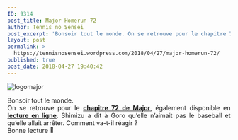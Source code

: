 ```yaml
---
ID: 9314
post_title: Major Homerun 72
author: Tennis no Sensei
post_excerpt: 'Bonsoir tout le monde. On se retrouve pour le chapitre 72 de Major, &eacute;galement disponible en lecture en ligne. Shimizu a dit &agrave; Goro qu&rsquo;elle n&rsquo;aimait pas le baseball et qu&rsquo;elle allait arr&ecirc;ter. Comment va-t-il r&eacute;agir ? Bonne lecture &#128578;'
layout: post
permalink: >
  https://tennisnosensei.wordpress.com/2018/04/27/major-homerun-72/
published: true
post_date: 2018-04-27 19:40:42
---
```

<p><img data-attachment-id="19" data-permalink="https://tennisnosensei.wordpress.com/nos-projets-en-cours/major/logomajor/#main" data-orig-file="https://tennisnosensei.files.wordpress.com/2015/06/logomajor.png?w=700" data-orig-size="300,150" data-comments-opened="1" data-image-meta="{&quot;aperture&quot;:&quot;0&quot;,&quot;credit&quot;:&quot;&quot;,&quot;camera&quot;:&quot;&quot;,&quot;caption&quot;:&quot;&quot;,&quot;created_timestamp&quot;:&quot;0&quot;,&quot;copyright&quot;:&quot;&quot;,&quot;focal_length&quot;:&quot;0&quot;,&quot;iso&quot;:&quot;0&quot;,&quot;shutter_speed&quot;:&quot;0&quot;,&quot;title&quot;:&quot;&quot;,&quot;orientation&quot;:&quot;0&quot;}" data-image-title="logomajor" data-image-description="" data-medium-file="https://tennisnosensei.files.wordpress.com/2015/06/logomajor.png?w=700?w=300" data-large-file="https://tennisnosensei.files.wordpress.com/2015/06/logomajor.png?w=700?w=300" class="alignnone size-full wp-image-19" src="https://tennisnosensei.files.wordpress.com/2015/06/logomajor.png?w=700" alt="logomajor" srcset="https://tennisnosensei.files.wordpress.com/2015/06/logomajor.png 300w, https://tennisnosensei.files.wordpress.com/2015/06/logomajor.png?w=150 150w" sizes="(max-width: 300px) 100vw, 300px"   /></p>
<p style="text-align:justify;">Bonsoir tout le monde.<br />
On se retrouve pour le <a href="https://mon-partage.fr/f/5FaWLg5J/"  rel="noopener"><strong>chapitre 72 de Major</strong></a>, également disponible en <strong><a href="http://mangapedia.fr/lel/Major/4/72/1"  rel="noopener">lecture en ligne</a></strong>. Shimizu a dit à Goro qu&rsquo;elle n&rsquo;aimait pas le baseball et qu&rsquo;elle allait arrêter. Comment va-t-il réagir ?<br />
Bonne lecture <img src="https://s0.wp.com/wp-content/mu-plugins/wpcom-smileys/twemoji/2/72x72/1f642.png" alt="🙂" class="wp-smiley" style="height: 1em; max-height: 1em;" /></p>